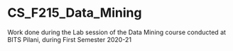 # CS_F215_Data_Mining
Work done during the Lab session of the Data Mining course conducted at BITS Pilani, during First Semester 2020-21 
